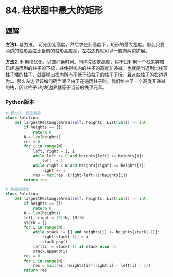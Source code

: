 # 84. 柱状图中最大的矩形


## 题解
**方法1.** 暴力法。 可先固定高度，然后求在此高度下，矩形的最大宽度。那么只要两边的柱形高度比当前的柱形高度高，左右边界就可以一直向两边扩展。

**方法2.** 利用栈优化，以空间换时间。同样先固定高度，只不过利用一个栈来存错已经遍历到的柱子的下标，并使得栈内的柱子的高度非递减。也就是当遇到比栈顶柱子矮的柱子，就要弹出栈内所有不低于该柱子的柱子下标，且这些柱子的右边界为`i`。那么左边界该如何确当呢？由于在遍历柱子时，我们维护了一个高度非递减的栈，因此柱子`i`的左边界就等于当前的栈顶元素。
   
### Python版本

```Python
# 暴力法，固定高度
class Solution:
    def largestRectangleArea(self, heights: List[int]) -> int:
        if heights == []:
            return 0
        N = len(heights)
        res = 0
        for i in range(N):
            left, right = i, i
            while left >= 0 and heights[left] >= heights[i]:
                left -= 1
            while right < N and heights[right] >= heights[i]:
                right += 1
            res = max(res, (right-left-1)*heights[i])
        return res
```

```Python
# 利用栈优化
class Solution:
    def largestRectangleArea(self, heights: List[int]) -> int:
        if heights == []:
            return 0
        N = len(heights)
        left, right = [0]*N, [N]*N
        stack = []
        for i in range(N):
            while stack != [] and heights[i] <= heights[stack[-1]]:
                right[stack[-1]] = i
                stack.pop()
            left[i] = stack[-1] if stack else -1
            stack.append(i)
        res = 0
        for i in range(N):
            res = max(res, heights[i]*(right[i] - left[i] - 1))
        return res
```